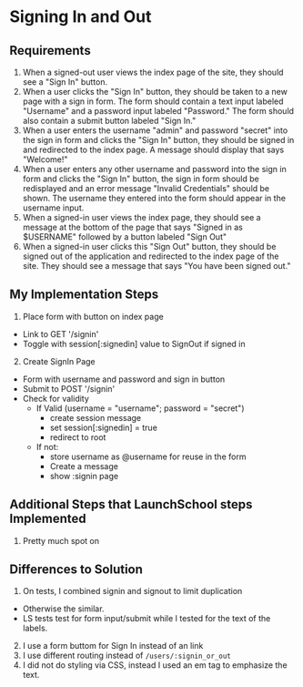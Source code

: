 # Signing In and Out

## Requirements

1. When a signed-out user views the index page of the site, they should see a "Sign In" button.
2. When a user clicks the "Sign In" button, they should be taken to a new page with a sign in form. The form should contain a text input labeled "Username" and a password input labeled "Password." The form should also contain a submit button labeled "Sign In."
3. When a user enters the username "admin" and password "secret" into the sign in form and clicks the "Sign In" button, they should be signed in and redirected to the index page. A message should display that says "Welcome!"
4. When a user enters any other username and password into the sign in form and clicks the "Sign In" button, the sign in form should be redisplayed and an error message "Invalid Credentials" should be shown. The username they entered into the form should appear in the username input.
5. When a signed-in user views the index page, they should see a message at the bottom of the page that says "Signed in as $USERNAME" followed by a button labeled "Sign Out"
6. When a signed-in user clicks this "Sign Out" button, they should be signed out of the application and redirected to the index page of the site. They should see a message that says "You have been signed out."

## My Implementation Steps

1. Place form with button on index page
  - Link to GET '/signin'
  - Toggle with session[:signedin] value to SignOut if signed in
2. Create SignIn Page
  - Form with username and password and sign in button
  - Submit to POST '/signin'
  - Check for validity
    - If Valid (username = "username"; password = "secret")
      - create session message
      - set session[:signedin] = true
      - redirect to root
    - If not:
      - store username as @username for reuse in the form
      - Create a message
      - show :signin page

## Additional Steps that LaunchSchool steps Implemented

1. Pretty much spot on

## Differences to Solution

1. On tests, I combined signin and signout to limit duplication
  - Otherwise the similar.
  - LS tests test for form input/submit while I tested for the text of the labels.
2. I use a form buttom for Sign In instead of an link
3. I use different routing instead of `/users/:signin_or_out`
4. I did not do styling via CSS, instead I used an em tag to emphasize the text.
